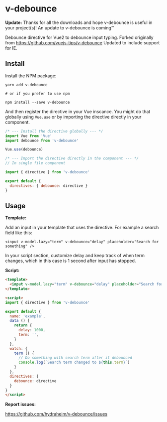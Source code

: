 # v-debounce
**Update:** Thanks for all the downloads and hope v-debounce is useful in your project(s)! An update to v-debounce is coming™

Debounce directive for Vue2 to debounce input typing. Forked originally from https://github.com/vuejs-tips/v-debounce
Updated to include support for IE.

## Install
Install the NPM package:
```
yarn add v-debounce

# or if you prefer to use npm

npm install --save v-debounce
```

And then register the directive in your Vue inscance. You might do that globally using `Vue.use` or by importing the directive directly in your component.

```js
/* --- Install the directive globally --- */
import Vue from 'Vue'
import debounce from 'v-debounce'

Vue.use(debounce)

/* --- Import the directive directly in the component --- */
// In single file component

import { directive } from 'v-debounce'

export default {
  directives: { debounce: directive }
}
```

## Usage

**Template:**

Add an input in your template that uses the directive. For example a search field like this:

```
<input v-model.lazy="term" v-debounce="delay" placeholder="Search for something" />
```

In your script section, customize delay and keep track of when term changes, which in this case is 1 second after input has stopped.

**Script:**

```html
<template>
  <input v-model.lazy="term" v-debounce="delay" placeholder="Search for something" />
</template>

<script>
import { directive } from 'v-debounce'

export default {
  name: 'example',
  data () {
    return {
      delay: 1000,
      term: '',
    }
  },
  watch: {
    term () {
      // Do something with search term after it debounced
      console.log(`Search term changed to ${this.term}`)
    }
  },
  directives: {
    debounce: directive
  }
}
</script>
```

**Report issues:**

https://github.com/hydraheim/v-debounce/issues
